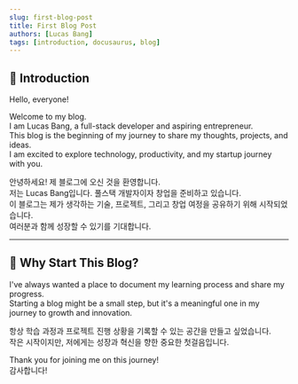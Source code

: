 ```yaml
---
slug: first-blog-post
title: First Blog Post
authors: [Lucas Bang]
tags: [introduction, docusaurus, blog]
---
```


## 👋 Introduction

Hello, everyone! 
<!-- truncate -->
Welcome to my blog.  
I am Lucas Bang, a full-stack developer and aspiring entrepreneur.  
This blog is the beginning of my journey to share my thoughts, projects, and ideas.  
I am excited to explore technology, productivity, and my startup journey with you.  

안녕하세요! 제 블로그에 오신 것을 환영합니다.  
저는 Lucas Bang입니다. 풀스택 개발자이자 창업을 준비하고 있습니다.  
이 블로그는 제가 생각하는 기술, 프로젝트, 그리고 창업 여정을 공유하기 위해 시작되었습니다.  
여러분과 함께 성장할 수 있기를 기대합니다.  

---

## 🌱 Why Start This Blog?

I've always wanted a place to document my learning process and share my progress.  
Starting a blog might be a small step, but it's a meaningful one in my journey to growth and innovation.  

항상 학습 과정과 프로젝트 진행 상황을 기록할 수 있는 공간을 만들고 싶었습니다.  
작은 시작이지만, 저에게는 성장과 혁신을 향한 중요한 첫걸음입니다.  

Thank you for joining me on this journey!  
감사합니다!  
